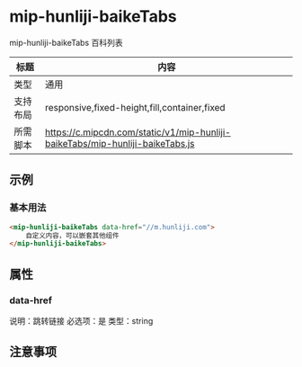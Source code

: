 # mip-hunliji-baikeTabs

mip-hunliji-baikeTabs 百科列表

标题|内容
----|----
类型|通用
支持布局|responsive,fixed-height,fill,container,fixed
所需脚本|https://c.mipcdn.com/static/v1/mip-hunliji-baikeTabs/mip-hunliji-baikeTabs.js

## 示例

### 基本用法
```html
<mip-hunliji-baikeTabs data-href="//m.hunliji.com">
    自定义内容，可以嵌套其他组件
</mip-hunliji-baikeTabs>
```

## 属性

### data-href

说明：跳转链接
必选项：是
类型：string

## 注意事项

